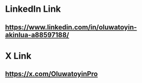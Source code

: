 # LinkedIn Link
## https://www.linkedin.com/in/oluwatoyin-akinlua-a88597188/


# X Link
## https://x.com/OluwatoyinPro